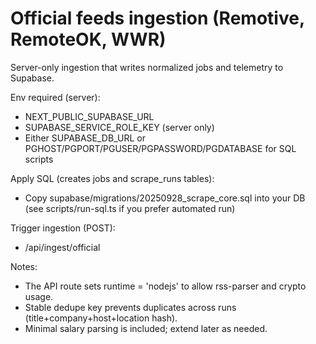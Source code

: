 # Official feeds ingestion (Remotive, RemoteOK, WWR)

Server-only ingestion that writes normalized jobs and telemetry to Supabase.

Env required (server):
- NEXT_PUBLIC_SUPABASE_URL
- SUPABASE_SERVICE_ROLE_KEY (server only)
- Either SUPABASE_DB_URL or PGHOST/PGPORT/PGUSER/PGPASSWORD/PGDATABASE for SQL scripts

Apply SQL (creates jobs and scrape_runs tables):
- Copy supabase/migrations/20250928_scrape_core.sql into your DB (see scripts/run-sql.ts if you prefer automated run)

Trigger ingestion (POST):
- /api/ingest/official

Notes:
- The API route sets runtime = 'nodejs' to allow rss-parser and crypto usage.
- Stable dedupe key prevents duplicates across runs (title+company+host+location hash).
- Minimal salary parsing is included; extend later as needed.
